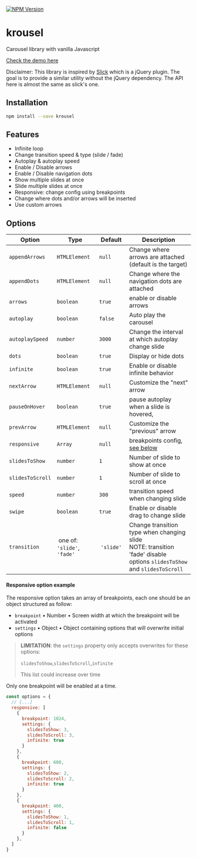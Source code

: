 [![NPM Version](https://img.shields.io/npm/v/krousel.svg?style=flat)](https://www.npmjs.com/package/krousel)

# krousel

Carousel library with vanilla Javascript

[Check the demo here](https://vincentcharpentier.github.io/krousel/)

Disclaimer: This library is inspired by [Slick](https://github.com/kenwheeler/slick) which is a jQuery plugin. The goal is to provide a similar utility without the jQuery dependency. The API here is almost the same as slick's one. 

## Installation

```bash
npm install --save krousel
```

## Features

- Infinite loop
- Change transition speed & type (slide / fade)
- Autoplay & autoplay speed
- Enable / Disable arrows
- Enable / Disable navigation dots
- Show multiple slides at once
- Slide multiple slides at once
- Responsive: change config using breakpoints
- Change where dots and/or arrows will be inserted
- Use custom arrows

## Options

Option | Type | Default | Description
------ | ---- | ------- | -----------
`appendArrows` | `HTMLElement` | `null` | Change where arrows are attached (default is the target)
`appendDots` | `HTMLElement` | `null` | Change where the navigation dots are attached
`arrows` | `boolean` | `true` | enable or disable arrows
`autoplay` | `boolean` | `false` | Auto play the carousel
`autoplaySpeed` | `number` | `3000` | Change the interval at which autoplay change slide
`dots` | `boolean` | `true` | Display or hide dots
`infinite` | `boolean` | `true` | Enable or disable infinite behavior
`nextArrow` | `HTMLElement` | `null` | Customize the "next" arrow
`pauseOnHover` | `boolean` | `true` | pause autoplay when a slide is hovered,
`prevArrow` | `HTMLElement` | `null` | Customize the "previous" arrow
`responsive` | `Array` | `null` | breakpoints config, [see below](#responsive-option-example)
`slidesToShow` | `number` | `1` | Number of slide to show at once
`slidesToScroll` | `number` | `1` | Number of slide to scroll at once
`speed` | `number` | `300` | transition speed when changing slide
`swipe` | `boolean` | `true` | Enable or disable drag to change slide
`transition` | one of: `'slide'`, `'fade'` | `'slide'` | Change transition type when changing slide<br/>NOTE: transition 'fade' disable options `slidesToShow` and `slidesToScroll`    

#### Responsive option example

The responsive option takes an array of breakpoints, each one should be an object structured as follow:

- `breakpoint` • Number • Screen width at which the breakpoint will be activated
- `settings` • Object • Object containing options that will overwrite initial options

> __LIMITATION__: the `settings` property only accepts overwrites for these options:
>
> `slidesToShow`,`slidesToScroll`,`infinite`
>
> This list could increase over time

Only one breakpoint will be enabled at a time.

```javascript
const options = {
  // [...]
  responsive: [
    {
      breakpoint: 1024,
      settings: {
        slidesToShow: 3,
        slidesToScroll: 3,
        infinite: true
      }
    },
    {
      breakpoint: 600,
      settings: {
        slidesToShow: 2,
        slidesToScroll: 2,
        infinite: true
      }
    },
    {
      breakpoint: 400,
      settings: {
        slidesToShow: 1,
        slidesToScroll: 1,
        infinite: false
      }
    },
  ]
}
```

